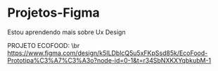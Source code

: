 # Projetos-Figma
Estou aprendendo mais sobre Ux Design

PROJETO ECOFOOD: \br
https://www.figma.com/design/k5ILDblcQ5u5xFKpSsd85k/EcoFood-Prototipa%C3%A7%C3%A3o?node-id=0-1&t=r34SbNXKXYqbkubM-1
